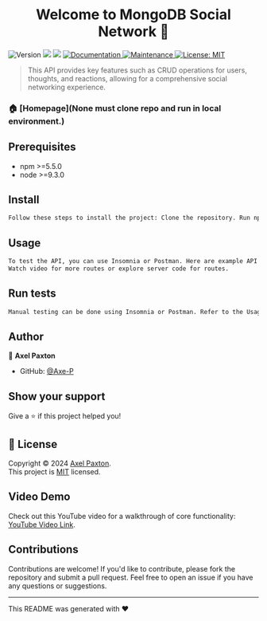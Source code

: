 <h1 align="center">Welcome to MongoDB Social Network 👋</h1>
<p>
  <img alt="Version" src="https://img.shields.io/badge/version-1.0.0-blue.svg?cacheSeconds=2592000" />
  <img src="https://img.shields.io/badge/npm-%3E%3D5.5.0-blue.svg" />
  <img src="https://img.shields.io/badge/node-%3E%3D9.3.0-blue.svg" />
  <a href="https://github.com/kefranabg/readme-md-generator#readme" target="_blank">
    <img alt="Documentation" src="https://img.shields.io/badge/documentation-yes-brightgreen.svg" />
  </a>
  <a href="https://github.com/kefranabg/readme-md-generator/graphs/commit-activity" target="_blank">
    <img alt="Maintenance" src="https://img.shields.io/badge/Maintained%3F-yes-green.svg" />
  </a>
  <a href="https://opensource.org/license/mit" target="_blank">
    <img alt="License: MIT" src="https://img.shields.io/github/license/Axe-P/MongoDB Social Network" />
  </a>
</p>

> This API provides key features such as CRUD operations for users, thoughts, and reactions, allowing for a comprehensive social networking experience.

### 🏠 [Homepage](None must clone repo and run in local environment.)

## Prerequisites

- npm >=5.5.0
- node >=9.3.0

## Install

```sh
Follow these steps to install the project: Clone the repository. Run npm install to install dependencies. Configure the .env file with the necessary MongoDB URI. Start the server with npm run dev
```

## Usage

```sh
To test the API, you can use Insomnia or Postman. Here are example API requests: -Create a user: POST /api/users -Post a thought: POST /api/thoughts -Add a friend: POST /api/users/:userId/friends/:friendId.
Watch video for more routes or explore server code for routes.
```

## Run tests

```sh
Manual testing can be done using Insomnia or Postman. Refer to the Usage section for example API requests.
```

## Author

👤 **Axel Paxton**

* GitHub: [@Axe-P](https://github.com/Axe-P)

## Show your support

Give a ⭐️ if this project helped you!

## 📝 License

Copyright © 2024 [Axel Paxton](https://github.com/Axe-P).<br />
This project is [MIT](https://opensource.org/license/mit) licensed.

## Video Demo
Check out this YouTube video for a walkthrough of core functionality: [YouTube Video Link](https://youtu.be/Z7kOTfftbLM).

## Contributions
Contributions are welcome! If you'd like to contribute, please fork the repository and submit a pull request. Feel free to open an issue if you have any questions or suggestions.

***
This README was generated with ❤️
